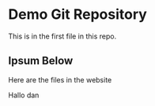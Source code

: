 # Demo Git Repository

This is in the first file in this repo.

## Ipsum Below

Here are the files in the website

Hallo dan